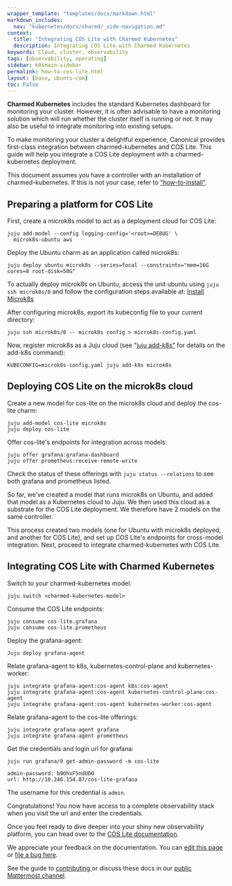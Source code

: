 ```yaml
---
wrapper_template: "templates/docs/markdown.html"
markdown_includes:
  nav: "kubernetes/docs/shared/_side-navigation.md"
context:
  title: "Integrating COS Lite with Charmed Kubernetes"
  description: Integrating COS Lite with Charmed Kubernetes
keywords: Cloud, cluster, observability
tags: [observability, operating]
sidebar: k8smain-sidebar
permalink: how-to-cos-lite.html
layout: [base, ubuntu-com]
toc: False
---
```


**Charmed Kubernetes** includes the standard Kubernetes dashboard for
monitoring your cluster. However, it is often advisable to have a monitoring
solution which will run whether the cluster itself is running or not. It may
also be useful to integrate monitoring into existing setups.

To make monitoring your cluster a delightful experience, Canonical provides
first-class integration between charmed-kubernetes and COS Lite. This guide
will help you integrate a COS Lite deployment with a charmed-kubernetes deployment.

This document assumes you have a controller with an installation of
charmed-kubernetes. If this is not your case, refer to
["how-to-install"](<https://ubuntu.com/kubernetes/docs/how-to-install>).

## Preparing a platform for COS Lite

First, create a microk8s model to act as a deployment cloud for COS Lite:

```
juju add-model --config logging-config='<root>=DEBUG' \
  microk8s-ubuntu aws
```

Deploy the Ubuntu charm as an application called microk8s:

```
juju deploy ubuntu microk8s --series=focal --constraints="mem=16G cores=8 root-disk=50G"
```

To actually deploy microk8s on Ubuntu, access the unit ubuntu using `juju ssh
microk8s/0` and follow the configuration steps available at: [Install
Microk8s](<https://charmhub.io/topics/canonical-observability-stack/tutorials/install-microk8s#heading--configure-microk8s>)

After configuring microk8s, export its kubeconfig file to your current directory:

```
juju ssh microk8s/0 -- microk8s config > microk8s-config.yaml
```

Now, register microk8s as a Juju cloud (see "[juju
add-k8s"](https://juju.is/docs/juju/juju-add-k8s) for details on the add-k8s
command):

```
KUBECONFIG=microk8s-config.yaml juju add-k8s microk8s
```

## Deploying COS Lite on the microk8s cloud

Create a new model for cos-lite on the microk8s cloud and deploy the cos-lite charm:

```
juju add-model cos-lite microk8s
juju deploy cos-lite
```

Offer cos-lite's endpoints for integration across models:

```
juju offer grafana:grafana-dashboard
juju offer prometheus:receive-remote-write
```

Check the status of these offerings with `juju status --relations` to see
both grafana and prometheus listed.

So far, we've created a model that runs microk8s on Ubuntu, and added that
model as a Kubernetes cloud to Juju. We then used this cloud as a substrate
for the COS Lite deployment. We therefore have 2 models on the same controller.

This process created two models (one for Ubuntu with microk8s deployed, and
another for COS Lite), and set up COS Lite's endpoints for cross-model
integration. Next, proceed to integrate charmed-kubernetes with COS Lite.

## Integrating COS Lite with Charmed Kubernetes

Switch to your charmed-kubernetes model:

`juju switch <charmed-kubernetes-model>`

Consume the COS Lite endpoints:

```
juju consume cos-lite.grafana
juju consume cos-lite.prometheus
```

Deploy the grafana-agent:

```
Juju deploy grafana-agent
```

Relate grafana-agent to k8s, kubernetes-control-plane and kubernetes-worker:

```
juju integrate grafana-agent:cos-agent k8s:cos-agent
juju integrate grafana-agent:cos-agent kubernetes-control-plane:cos-agent
juju integrate grafana-agent:cos-agent kubernetes-worker:cos-agent
```

Relate grafana-agent to the cos-lite offerings:

```
juju integrate grafana-agent grafana
juju integrate grafana-agent prometheus
```

Get the credentials and login url for grafana:

```
juju run grafana/0 get-admin-password -m cos-lite

admin-password: b9OhxF5ndUDO
url: http://10.246.154.87/cos-lite-grafana
```

The username for this credential is `admin`.

Congratulations! You now have access to a complete observability stack when you
visit the url and enter the credentials.

Once you feel ready to dive deeper into your shiny new observability platform,
you can head over to the [COS Lite documentation](https://charmhub.io/topics/canonical-observability-stack).

<!-- FEEDBACK -->
<div class="p-notification--information">
  <div class="p-notification__content">
    <p class="p-notification__message">We appreciate your feedback on the documentation. You can
    <a href="https://github.com/charmed-kubernetes/kubernetes-docs/edit/main/pages/k8s/how-to-cos-lite.md" >edit this page</a>
    or
    <a href="https://github.com/charmed-kubernetes/kubernetes-docs/issues/new">file a bug here</a>.</p>
    <p>See the guide to <a href="/kubernetes/docs/how-to-contribute"> contributing </a> or discuss these docs in our <a href="https://chat.charmhub.io/charmhub/channels/kubernetes"> public Mattermost channel</a>.</p>
  </div>
</div>
